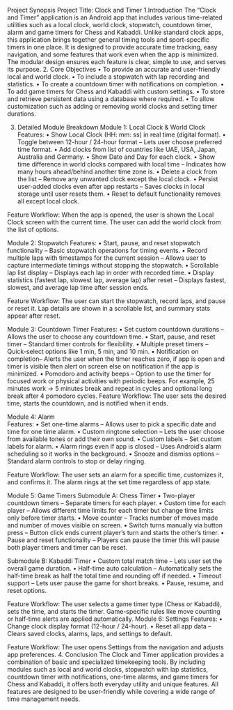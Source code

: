 Project Synopsis 
Project Title: Clock and Timer 
1.Introduction 
The “Clock and Timer” application is an Android app that includes various time-related 
utilities such as a local clock, world clock, stopwatch, countdown timer, alarm and game 
timers for Chess and Kabaddi. Unlike standard clock apps, this application brings together 
general timing tools and sport-specific timers in one place. It is designed to provide 
accurate time tracking, easy navigation, and some features that work even when the app is 
minimized. The modular design ensures each feature is clear, simple to use, and serves its 
purpose. 
2. Core Objectives 
• To provide an accurate and user-friendly local and world clock. 
• To include a stopwatch with lap recording and statistics. 
• To create a countdown timer with notifications on completion. 
• To add game timers for Chess and Kabaddi with custom settings. 
• To store and retrieve persistent data using a database where required. 
• To allow customization such as adding or removing world clocks and setting timer 
durations. 
 
3. Detailed Module Breakdown 
Module 1: Local Clock & World Clock 
Features: 
• Show Local Clock (HH: mm: ss) in real time (digital format). 
• Toggle between 12-hour / 24-hour format – Lets user choose preferred time format. 
• Add clocks from list of countries like UAE, USA, Japan, Australia and Germany. 
• Show Date and Day for each clock. 
• Show time difference in world clocks compared with local time – Indicates how many 
hours ahead/behind another time zone is. 
• Delete a clock from the list – Remove any unwanted clock except the local clock. 
• Persist user-added clocks even after app restarts – Saves clocks in local storage until 
user resets them. 
• Reset to default functionality removes all except local clock. 
 
Feature Workflow: When the app is opened, the user is shown the Local Clock screen with 
the current time. The user can add the world clock from the list of options.  
 
 
 
Module 2: Stopwatch 
Features: 
• Start, pause, and reset stopwatch functionality – Basic stopwatch operations for timing 
events. 
• Record multiple laps with timestamps for the current session – Allows user to capture 
intermediate timings without stopping the stopwatch. 
• Scrollable lap list display – Displays each lap in order with recorded time. 
• Display statistics (fastest lap, slowest lap, average lap) after reset – Displays fastest, 
slowest, and average lap time after session ends. 
 
Feature Workflow: The user can start the stopwatch, record laps, and pause or reset it. Lap 
details are shown in a scrollable list, and summary stats appear after reset. 
 
Module 3: Countdown Timer 
Features: 
• Set custom countdown durations – Allows the user to choose any countdown time. 
• Start, pause, and reset timer – Standard timer controls for flexibility. 
• Multiple preset timers – Quick-select options like 1 min, 5 min, and 10 min. 
• Notification on completion– Alerts the user when the timer reaches zero, if app is open 
and timer is visible then alert on screen else on notification if the app is minimized. 
• Pomodoro and activity beeps – Option to use the timer for focused work or physical 
activities with periodic beeps. For example, 25 minutes work -> 5 minutes break and repeat 
in cycles and optional long break after 4 pomodoro cycles. 
Feature Workflow: The user sets the desired time, starts the countdown, and is notified 
when it ends. 
 
Module 4: Alarm  
Features: 
• Set one-time alarms – Allows user to pick a specific date and time for one time alarm. 
• Custom ringtone selection – Lets the user choose from available tones or add their own 
sound. 
• Custom labels – Set custom labels for alarm. 
• Alarm rings even if app is closed – Uses Android’s alarm scheduling so it works in the 
background. 
• Snooze and dismiss options – Standard alarm controls to stop or delay ringing. 
 
Feature Workflow: The user sets an alarm for a specific time, customizes it, and confirms it. 
The alarm rings at the set time regardless of app state. 
 
 
Module 5: Game Timers 
Submodule A: Chess Timer 
• Two-player countdown timers – Separate timers for each player. 
• Custom time for each player – Allows different time limits for each timer but change 
time limits only before timer starts. 
• Move counter – Tracks number of moves made and number of moves visible on screen. 
• Switch turns manually via button press – Button click ends current player’s turn and 
starts the other’s timer. 
• Pause and reset functionality – Players can pause the timer this will pause both player 
timers and timer can be reset. 
 
Submodule B: Kabaddi Timer 
• Custom total match time – Lets user set the overall game duration. 
• Half-time auto calculation – Automatically sets the half-time break as half the total time 
and rounding off if needed. 
• Timeout support – Lets user pause the game for short breaks. 
• Pause, resume, and reset options. 
 
Feature Workflow: The user selects a game timer type (Chess or Kabaddi), sets the time, 
and starts the timer. Game-specific rules like move counting or half-time alerts are applied 
automatically. 
Module 6: Settings 
Features: 
• Change clock display format (12-hour / 24-hour). 
• Reset all app data – Clears saved clocks, alarms, laps, and settings to default. 
 
Feature Workflow: The user opens Settings from the navigation and adjusts app 
preferences. 
4. Conclusion 
The Clock and Timer application provides a combination of basic and specialized 
timekeeping tools. By including modules such as local and world clocks, stopwatch with lap 
statistics, countdown timer with notifications, one-time alarms, and game timers for Chess 
and Kabaddi, it offers both everyday utility and unique features. All features are designed to 
be user-friendly while covering a wide range of time management needs.
